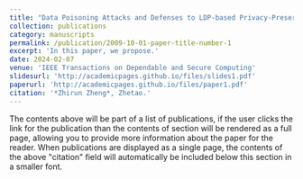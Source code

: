 ```yaml
---
title: "Data Poisoning Attacks and Defenses to LDP-based Privacy-Preserving Crowdsensing"
collection: publications
category: manuscripts
permalink: /publication/2009-10-01-paper-title-number-1
excerpt: 'In this paper, we propose.'
date: 2024-02-07
venue: 'IEEE Transactions on Dependable and Secure Computing'
slidesurl: 'http://academicpages.github.io/files/slides1.pdf'
paperurl: 'http://academicpages.github.io/files/paper1.pdf'
citation: '*Zhirun Zheng*, Zhetao.'
---
```


The contents above will be part of a list of publications, if the user clicks the link for the publication than the contents of section will be rendered as a full page, allowing you to provide more information about the paper for the reader. When publications are displayed as a single page, the contents of the above "citation" field will automatically be included below this section in a smaller font.
